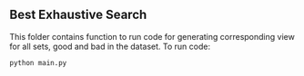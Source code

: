 ## Best Exhaustive Search
This folder contains function to run code for generating corresponding view for all sets, good and bad in the dataset.
To run code:
```
python main.py
```
